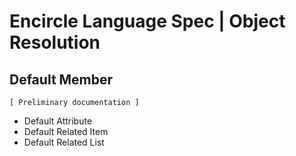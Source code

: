 ﻿Encircle Language Spec | Object Resolution
==========================================

Default Member
--------------

`[ Preliminary documentation ]`

- Default Attribute
- Default Related Item
- Default Related List

